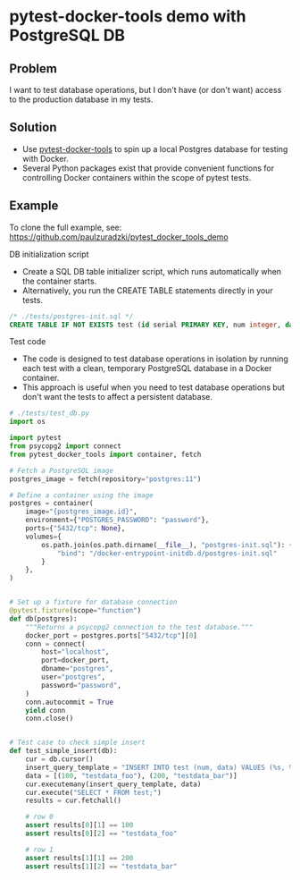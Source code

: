 # pytest-docker-tools demo with PostgreSQL DB

## Problem

I want to test database operations, but I don't have (or don't want) access to the production database in my tests.

## Solution

* Use [pytest-docker-tools](https://github.com/Jc2k/pytest-docker-tools) to spin up a local Postgres database for testing with Docker.
* Several Python packages exist that provide convenient functions for controlling Docker containers within the scope of pytest tests.


## Example

To clone the full example, see: https://github.com/paulzuradzki/pytest_docker_tools_demo

DB initialization script
* Create a SQL DB table initializer script, which runs automatically when the container starts.
* Alternatively, you run the CREATE TABLE statements directly in your tests.

```sql
/* ./tests/postgres-init.sql */
CREATE TABLE IF NOT EXISTS test (id serial PRIMARY KEY, num integer, data varchar);
```

Test code
* The code is designed to test database operations in isolation by running each test with a clean, temporary PostgreSQL database in a Docker container.
* This approach is useful when you need to test database operations but don't want the tests to affect a persistent database.

```python
# ./tests/test_db.py
import os

import pytest
from psycopg2 import connect
from pytest_docker_tools import container, fetch

# Fetch a PostgreSQL image
postgres_image = fetch(repository="postgres:11")

# Define a container using the image
postgres = container(
    image="{postgres_image.id}",
    environment={"POSTGRES_PASSWORD": "password"},
    ports={"5432/tcp": None},
    volumes={
        os.path.join(os.path.dirname(__file__), "postgres-init.sql"): {
            "bind": "/docker-entrypoint-initdb.d/postgres-init.sql"
        }
    },
)


# Set up a fixture for database connection
@pytest.fixture(scope="function")
def db(postgres):
    """Returns a psycopg2 connection to the test database."""
    docker_port = postgres.ports["5432/tcp"][0]
    conn = connect(
        host="localhost",
        port=docker_port,
        dbname="postgres",
        user="postgres",
        password="password",
    )
    conn.autocommit = True
    yield conn
    conn.close()


# Test case to check simple insert
def test_simple_insert(db):
    cur = db.cursor()
    insert_query_template = "INSERT INTO test (num, data) VALUES (%s, %s)"
    data = [(100, "testdata_foo"), (200, "testdata_bar")]
    cur.executemany(insert_query_template, data)
    cur.execute("SELECT * FROM test;")
    results = cur.fetchall()

    # row 0
    assert results[0][1] == 100
    assert results[0][2] == "testdata_foo"

    # row 1
    assert results[1][1] == 200
    assert results[1][2] == "testdata_bar"

```
